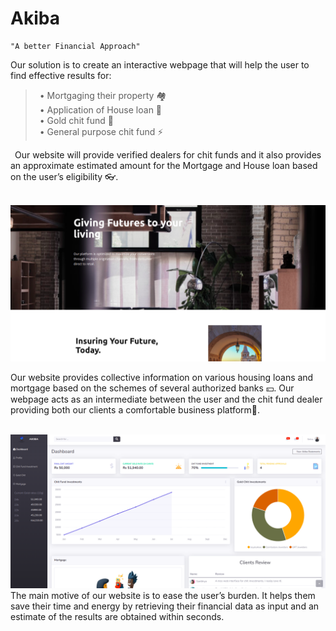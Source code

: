 # Akiba
    "A better Financial Approach"

Our solution is to create an interactive webpage that will help the user to find effective results for: 


>&ensp;• Mortgaging their property &#127960;<br>
&ensp;• Application of House loan &#127919;<br>
&ensp;• Gold chit fund &#128261; <br>
&ensp;• General purpose chit fund &#9889; <br>

&ensp;Our website will provide verified dealers for chit funds and it also provides an approximate estimated amount for the Mortgage and House loan based on the user’s eligibility &#128083;.<br><br> 

<img src="assets/img/readme/s1.png">

Our website provides collective information on various housing loans and mortgage based on the schemes of several authorized banks &#128180;. Our webpage acts as an intermediate between the user and the chit fund dealer providing both our clients a comfortable business platform&#128171;.<br><br>

<img src="assets/img/readme/s3.png">
The main motive of our website is to ease the user’s burden. It helps them save their time and energy by retrieving their financial data as input and an estimate of the results are obtained within seconds.<br>